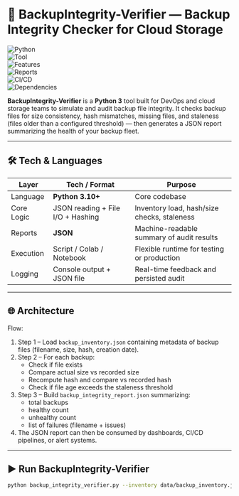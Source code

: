 # 🚀 BackupIntegrity-Verifier — Backup Integrity Checker for Cloud Storage

![Python](https://img.shields.io/badge/Python-3.10%2B-blue.svg?logo=python&logoColor=white)  
![Tool](https://img.shields.io/badge/Backup-Verifier-FF5252.svg?logo=database)  
![Features](https://img.shields.io/badge/Features-Checksum%20&%20Staleness-4CAF50.svg?logo=check-circle)  
![Reports](https://img.shields.io/badge/Reports-JSON-2196F3.svg?logo=json)  
![CI/CD](https://img.shields.io/badge/CI/CD-Ready-2088FF.svg?logo=githubactions)  
![Dependencies](https://img.shields.io/badge/Dependencies-None-green.svg?logo=python)

**BackupIntegrity-Verifier** is a **Python 3** tool built for DevOps and cloud storage teams to simulate and audit backup file integrity. It checks backup files for size consistency, hash mismatches, missing files, and staleness (files older than a configured threshold) — then generates a JSON report summarizing the health of your backup fleet.

------

## 🛠 Tech & Languages

| Layer          | Tech / Format                | Purpose                                     |
|-----------------|-----------------------------|---------------------------------------------|
| Language         | **Python 3.10+**           | Core codebase                               |
| Core Logic       | JSON reading + File I/O + Hashing | Inventory load, hash/size checks, staleness |
| Reports          | **JSON**                   | Machine-readable summary of audit results   |
| Execution        | Script / Colab / Notebook  | Flexible runtime for testing or production  |
| Logging          | Console output + JSON file | Real-time feedback and persisted audit      |

---

## 🌐 Architecture

Flow:  
1. Step 1 – Load `backup_inventory.json` containing metadata of backup files (filename, size, hash, creation date).  
2. Step 2 – For each backup:
   - Check if file exists  
   - Compare actual size vs recorded size  
   - Recompute hash and compare vs recorded hash  
   - Check if file age exceeds the staleness threshold  
3. Step 3 – Build `backup_integrity_report.json` summarizing:
   - total backups  
   - healthy count  
   - unhealthy count  
   - list of failures (filename + issues)  
4. The JSON report can then be consumed by dashboards, CI/CD pipelines, or alert systems.

---

## ▶️ Run BackupIntegrity-Verifier

```bash
python backup_integrity_verifier.py --inventory data/backup_inventory.json --report data/backup_integrity_report.json --dir backups/
